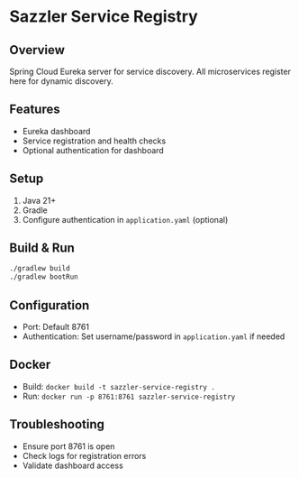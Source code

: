 # Sazzler Service Registry

## Overview
Spring Cloud Eureka server for service discovery. All microservices register here for dynamic discovery.

## Features
- Eureka dashboard
- Service registration and health checks
- Optional authentication for dashboard

## Setup
1. Java 21+
2. Gradle
3. Configure authentication in `application.yaml` (optional)

## Build & Run
```bash
./gradlew build
./gradlew bootRun
```

## Configuration
- Port: Default 8761
- Authentication: Set username/password in `application.yaml` if needed

## Docker
- Build: `docker build -t sazzler-service-registry .`
- Run: `docker run -p 8761:8761 sazzler-service-registry`

## Troubleshooting
- Ensure port 8761 is open
- Check logs for registration errors
- Validate dashboard access

